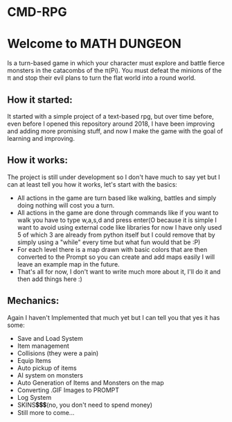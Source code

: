 # CMD-RPG
<h1>Welcome to <b>MATH DUNGEON</b></h1>
Is a turn-based game in which your character must explore and battle fierce monsters in the catacombs of the π(Pi).
You must defeat the minions of the π and stop their evil plans to turn the flat world into a round world.
<h2>How it started:</h2>
<p>
It started with a simple project of a text-based rpg, but over time before, even before I opened this repository around 2018, I have been improving and adding more promising stuff, and now I make the game with the goal of learning and improving.
</p>
<h2>How it works:</h2>
The project is still under development so I don't have much to say yet but I can at least tell you how it works, let's start with the basics:

- All actions in the game are turn based like walking, battles and simply doing nothing will cost you a turn.
- All actions in the game are done through commands like if you want to walk you have to type w,a,s,d and press enter(O because it is simple I want to avoid using external code like libraries for now I have only used 5 of which 3 are already from python itself but I could remove that by simply using a "while" every time but what fun would that be :P)
- For each level there is a map drawn with basic colors that are then converted to the Prompt so you can create and add maps easily I will leave an example map in the future.
- That's all for now, I don't want to write much more about it, I'll do it and then add things here :)
<h2>Mechanics:</h2>
Again I haven't Implemented that much yet but I can tell you that yes it has some:

- Save and Load System
- Item management
- Collisions (they were a pain)
- Equip Items
- Auto pickup of items
- AI system on monsters
- Auto Generation of Items and Monsters on the map
- Converting .GIF Images to PROMPT
- Log System
- SKINS💲💲💲(no, you don't need to spend money)
- Still more to come...
